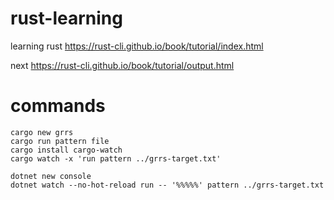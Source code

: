 # rust-learning

learning rust https://rust-cli.github.io/book/tutorial/index.html

next https://rust-cli.github.io/book/tutorial/output.html


# commands
```
cargo new grrs
cargo run pattern file
cargo install cargo-watch 
cargo watch -x 'run pattern ../grrs-target.txt'
```

```
dotnet new console
dotnet watch --no-hot-reload run -- '%%%%%' pattern ../grrs-target.txt
```